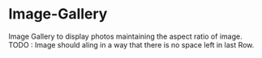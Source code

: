 # Image-Gallery
Image Gallery to display photos maintaining the aspect ratio of image. TODO : Image should aling in a way that there is no space left in last Row.
